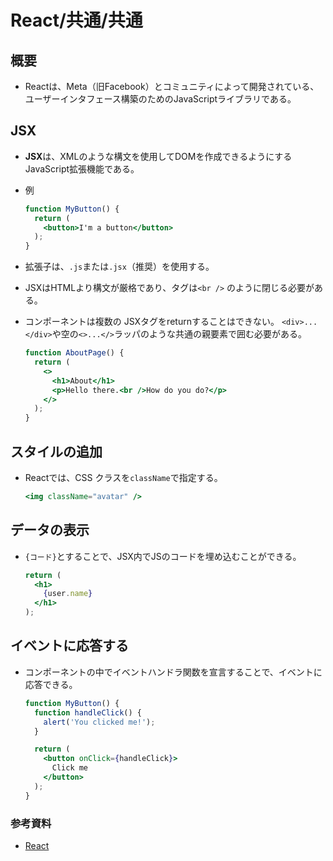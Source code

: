 # React/共通/共通

## 概要

- Reactは、Meta（旧Facebook）とコミュニティによって開発されている、ユーザーインタフェース構築のためのJavaScriptライブラリである。

## JSX

- **JSX**は、XMLのような構文を使用してDOMを作成できるようにするJavaScript拡張機能である。

- 例

  ```jsx
  function MyButton() {
    return (
      <button>I'm a button</button>
    );
  }
  ```

- 拡張子は、`.js`または`.jsx`（推奨）を使用する。

- JSXはHTMLより構文が厳格であり、タグは`<br />` のように閉じる必要がある。

- コンポーネントは複数の JSXタグをreturnすることはできない。
  `<div>...</div>`や空の`<>...</>`ラッパのような共通の親要素で囲む必要がある。
  
  ```jsx
  function AboutPage() {
    return (
      <>
        <h1>About</h1>
        <p>Hello there.<br />How do you do?</p>
      </>
    );
  }
  ```

## スタイルの追加

- Reactでは、CSS クラスを`className`で指定する。

  ```jsx
  <img className="avatar" />
  ```

## データの表示

- `{コード}`とすることで、JSX内でJSのコードを埋め込むことができる。

  ```jsx
  return (
    <h1>
      {user.name}
    </h1>
  );
  ```

## イベントに応答する

- コンポーネントの中でイベントハンドラ関数を宣言することで、イベントに応答できる。

  ```jsx
  function MyButton() {
    function handleClick() {
      alert('You clicked me!');
    }
  
    return (
      <button onClick={handleClick}>
        Click me
      </button>
    );
  }
  ```

### 参考資料

- [React](https://ja.react.dev/)
